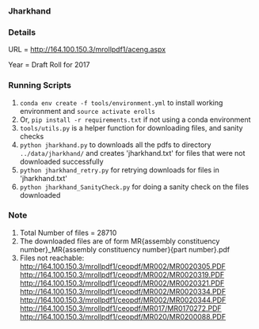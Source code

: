 ### Jharkhand


### Details

URL = http://164.100.150.3/mrollpdf1/aceng.aspx

Year = Draft Roll for 2017

### Running Scripts

1. `conda env create -f tools/environment.yml` to install working environment and
    `source activate erolls`
2.  Or, `pip install -r requirements.txt` if not using a conda environment
3. `tools/utils.py` is a helper function for downloading files, and sanity checks
4. `python jharkhand.py` to downloads all the pdfs to directory `../data/jharkhand/`
    and creates 'jharkhand.txt' for files that were not downloaded successfully
5. `python jharkhand_retry.py` for retrying downloads for files in 'jharkhand.txt'
6. `python jharkhand_SanityCheck.py` for doing a sanity check on the files downloaded

### Note
1. Total Number of files =  28710
2. The downloaded files are of form MR{assembly constituency number}_MR{assembly constituency number}{part number}.pdf
3. Files not reachable:
    http://164.100.150.3/mrollpdf1/ceopdf/MR002/MR0020305.PDF
    http://164.100.150.3/mrollpdf1/ceopdf/MR002/MR0020319.PDF
    http://164.100.150.3/mrollpdf1/ceopdf/MR002/MR0020321.PDF
    http://164.100.150.3/mrollpdf1/ceopdf/MR002/MR0020334.PDF
    http://164.100.150.3/mrollpdf1/ceopdf/MR002/MR0020344.PDF
    http://164.100.150.3/mrollpdf1/ceopdf/MR017/MR0170272.PDF
    http://164.100.150.3/mrollpdf1/ceopdf/MR020/MR0200088.PDF
